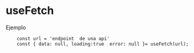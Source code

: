 # useFetch

Ejemplo

```
    const url = 'endpoint  de una api'
    const { data: null, loading:true  error: null }= useFetch(url);

    
```